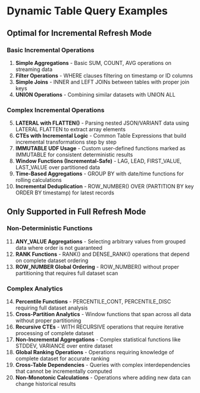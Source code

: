 # Dynamic Table Query Examples

## Optimal for Incremental Refresh Mode

### Basic Incremental Operations
1. **Simple Aggregations** - Basic SUM, COUNT, AVG operations on streaming data
2. **Filter Operations** - WHERE clauses filtering on timestamp or ID columns
3. **Simple Joins** - INNER and LEFT JOINs between tables with proper join keys
4. **UNION Operations** - Combining similar datasets with UNION ALL

### Complex Incremental Operations
5. **LATERAL with FLATTEN()** - Parsing nested JSON/VARIANT data using LATERAL FLATTEN to extract array elements
6. **CTEs with Incremental Logic** - Common Table Expressions that build incremental transformations step by step
7. **IMMUTABLE UDF Usage** - Custom user-defined functions marked as IMMUTABLE for consistent deterministic results
8. **Window Functions (Incremental-Safe)** - LAG, LEAD, FIRST_VALUE, LAST_VALUE over partitioned data
9. **Time-Based Aggregations** - GROUP BY with date/time functions for rolling calculations
10. **Incremental Deduplication** - ROW_NUMBER() OVER (PARTITION BY key ORDER BY timestamp) for latest records

## Only Supported in Full Refresh Mode

### Non-Deterministic Functions
11. **ANY_VALUE Aggregations** - Selecting arbitrary values from grouped data where order is not guaranteed
12. **RANK Functions** - RANK() and DENSE_RANK() operations that depend on complete dataset ordering
13. **ROW_NUMBER Global Ordering** - ROW_NUMBER() without proper partitioning that requires full dataset scan

### Complex Analytics
14. **Percentile Functions** - PERCENTILE_CONT, PERCENTILE_DISC requiring full dataset analysis
15. **Cross-Partition Analytics** - Window functions that span across all data without proper partitioning
16. **Recursive CTEs** - WITH RECURSIVE operations that require iterative processing of complete dataset
17. **Non-Incremental Aggregations** - Complex statistical functions like STDDEV, VARIANCE over entire dataset
18. **Global Ranking Operations** - Operations requiring knowledge of complete dataset for accurate ranking
19. **Cross-Table Dependencies** - Queries with complex interdependencies that cannot be incrementally computed
20. **Non-Monotonic Calculations** - Operations where adding new data can change historical results